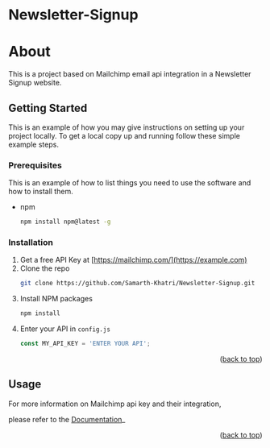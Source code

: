 # Newsletter-Signup

# About
This is a project based on Mailchimp email api integration in a Newsletter Signup website.

## Getting Started

This is an example of how you may give instructions on setting up your project locally.
To get a local copy up and running follow these simple example steps.

### Prerequisites

This is an example of how to list things you need to use the software and how to install them.
* npm
  ```sh
  npm install npm@latest -g
  ```
### Installation

1. Get a free API Key at [https://mailchimp.com/](https://example.com)
2. Clone the repo
   ```sh
   git clone https://github.com/Samarth-Khatri/Newsletter-Signup.git
   ```
3. Install NPM packages
   ```sh
   npm install
   ```
4. Enter your API in `config.js`
   ```js
   const MY_API_KEY = 'ENTER YOUR API';
   ```

<p align="right">(<a href="#top">back to top</a>)</p>



<!-- USAGE EXAMPLES -->
## Usage

For more information on Mailchimp api key and their integration,

please refer to the [Documentation](https://mailchimp.com/developer/)_

<p align="right">(<a href="#top">back to top</a>)</p>

